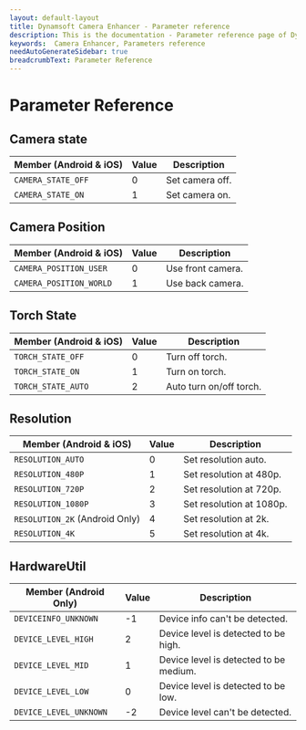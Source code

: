 ```yaml
---
layout: default-layout
title: Dynamsoft Camera Enhancer - Parameter reference
description: This is the documentation - Parameter reference page of Dynamsoft Camera Enhancer.
keywords:  Camera Enhancer, Parameters reference
needAutoGenerateSidebar: true
breadcrumbText: Parameter Reference
---
```

# Parameter Reference

## Camera state

| Member (Android & iOS) | Value | Description |
|-----------------------|-------|-------------|
| `CAMERA_STATE_OFF` | 0 | Set camera off. |
| `CAMERA_STATE_ON` | 1 | Set camera on. |

## Camera Position

| Member (Android & iOS) | Value | Description |
|-----------------------|-------|-------------|
| `CAMERA_POSITION_USER` | 0 | Use front camera. |
| `CAMERA_POSITION_WORLD` | 1 | Use back camera. |

## Torch State

| Member (Android & iOS) | Value | Description |
|-----------------------|-------|-------------|
| `TORCH_STATE_OFF` | 0 | Turn off torch. |
| `TORCH_STATE_ON` | 1 | Turn on torch. |
| `TORCH_STATE_AUTO` | 2 | Auto turn on/off torch. |

## Resolution

| Member (Android & iOS) | Value | Description |
|------------------------|-------|-------------|
| `RESOLUTION_AUTO` | 0 | Set resolution auto. |
| `RESOLUTION_480P` | 1 | Set resolution at 480p. |
| `RESOLUTION_720P` | 2 | Set resolution at 720p. |
| `RESOLUTION_1080P` | 3 | Set resolution at 1080p. |
| `RESOLUTION_2K` (Android Only) | 4 | Set resolution at 2k. |
| `RESOLUTION_4K` | 5 | Set resolution at 4k. |

## HardwareUtil

| Member (Android Only) | Value | Description |
|-----------------------|-------|-------------|
| `DEVICEINFO_UNKNOWN` | -1 | Device info can't be detected. |
| `DEVICE_LEVEL_HIGH` | 2 | Device level is detected to be high. |
| `DEVICE_LEVEL_MID` | 1 | Device level is detected to be medium. |
| `DEVICE_LEVEL_LOW` | 0 | Device level is detected to be low. |
| `DEVICE_LEVEL_UNKNOWN` | -2 | Device level can't be detected. |

